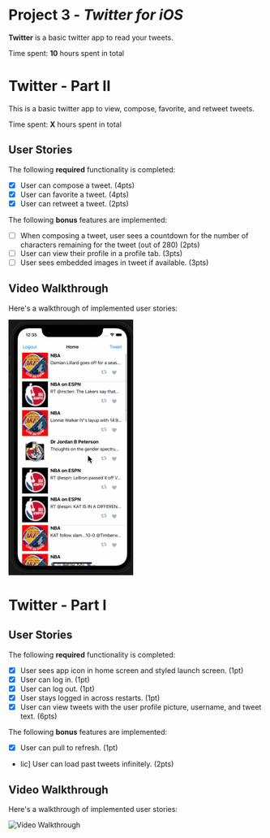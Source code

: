 # Project 3 - *Twitter for iOS*

**Twitter** is a basic twitter app to read your tweets.

Time spent: **10** hours spent in total

# Twitter - Part II

This is a basic twitter app to view, compose, favorite, and retweet tweets.

Time spent: **X** hours spent in total

## User Stories

The following **required** functionality is completed:

- [x] User can compose a tweet. (4pts)
- [x] User can favorite a tweet. (4pts)
- [x] User can retweet a tweet. (2pts)

The following **bonus** features are implemented:

- [ ] When composing a tweet, user sees a countdown for the number of characters remaining for the tweet (out of 280) (2pts)
- [ ] User can view their profile in a profile tab. (3pts)
- [ ] User sees embedded images in tweet if available. (3pts)

## Video Walkthrough

Here's a walkthrough of implemented user stories:

<img src='https://github.com/dcond007/Twitter-iOS/blob/main/Twitter_part_2.gif' title='Video Walkthrough' width='' alt='Video Walkthrough' />


# Twitter - Part I
## User Stories

The following **required** functionality is completed:

- [x] User sees app icon in home screen and styled launch screen. (1pt)
- [x] User can log in. (1pt)
- [x] User can log out. (1pt)
- [x] User stays logged in across restarts. (1pt)
- [x] User can view tweets with the user profile picture, username, and tweet text. (6pts)

The following **bonus** features are implemented:

- [x] User can pull to refresh. (1pt)
- lic] User can load past tweets infinitely. (2pts)

## Video Walkthrough

Here's a walkthrough of implemented user stories:

<img src='https://github.com/dcond007/Twitter_iOS/blob/main/Twitter_part_1.gif' title='Part 1 Walkth' width='' alt='Video Walkthrough' />

